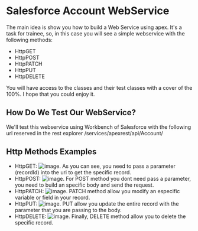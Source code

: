 # Salesforce Account WebService
The main idea is show you how to build a Web Service using apex. It's a task for trainee, so, in this case you will see a simple webservice with the following methods:
- HttpGET
- HttpPOST
- HttpPATCH
- HttpPUT
- HttpDELETE

You will have access to the classes and their test classes with a cover of the 100%. I hope that you could enjoy it.

## How Do We Test Our WebService?

We'll test this webservice using Workbench of Salesforce with the following url reserved in the rest explorer /services/apexrest/api/Account/

## Http Methods Examples

- HttpGET: ![image](https://github.com/LeoM98/Account-WebService/assets/54753222/1c656c27-405b-4fe4-a291-d5e1319875f4). As you can see, you need to pass a parameter (recordId) into the uri to get the specific record.
- HttpPOST: ![image](https://github.com/LeoM98/Account-WebService/assets/54753222/aecb34dc-9b53-455d-99e7-875954c818b9). For POST method you dont need pass a parameter, you need to build an specific body and send the request.
- HttpPATCH: ![image](https://github.com/LeoM98/Account-WebService/assets/54753222/2828433b-5675-4466-b38e-0bfee28a9a55). PATCH method allow you modify an especific variable or field in your record.
- HttpPUT: ![image](https://github.com/LeoM98/Account-WebService/assets/54753222/c2d563d2-f030-4513-a06a-bac0296eb1d6). PUT allow you update the entire record with the parameter that you are passing to the body.
- HttpDELETE: ![image](https://github.com/LeoM98/Account-WebService/assets/54753222/04f77b60-93ec-417f-b525-91f33f84c09c). Finally, DELETE method allow you to delete the specific record.
